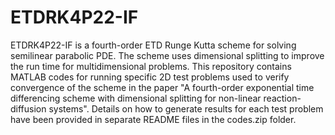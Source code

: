 # ETDRK4P22-IF
ETDRK4P22-IF is a fourth-order ETD Runge Kutta scheme for solving semilinear parabolic PDE. The scheme uses dimensional splitting to improve the run time for multidimensional problems. 
This repository contains MATLAB codes for running specific 2D test problems used to verify convergence of the scheme in the paper "A fourth-order exponential time differencing scheme with dimensional splitting for non-linear reaction-diffusion systems".
Details on how to generate results for each test problem have been provided in separate README files in the codes.zip folder. 
